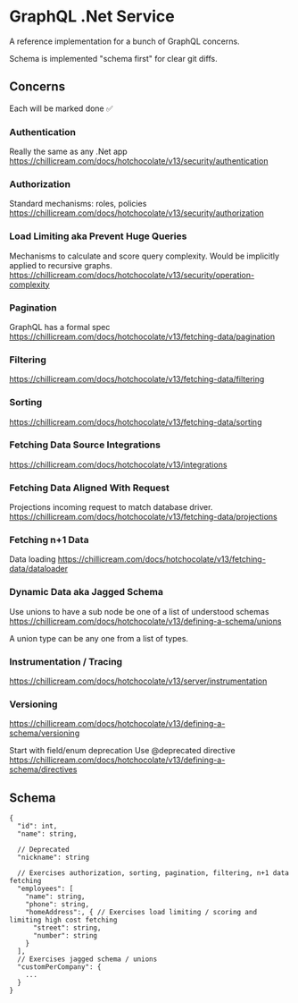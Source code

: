 
# GraphQL .Net Service
A reference implementation for a bunch of GraphQL concerns.

Schema is implemented "schema first" for clear git diffs. 

## Concerns
Each will be marked done ✅

### Authentication
Really the same as any .Net app
https://chillicream.com/docs/hotchocolate/v13/security/authentication

### Authorization
Standard mechanisms: roles, policies
https://chillicream.com/docs/hotchocolate/v13/security/authorization

### Load Limiting aka Prevent Huge Queries
Mechanisms to calculate and score query complexity.
Would be implicitly applied to recursive graphs.
https://chillicream.com/docs/hotchocolate/v13/security/operation-complexity

### Pagination
GraphQL has a formal spec
https://chillicream.com/docs/hotchocolate/v13/fetching-data/pagination

### Filtering
https://chillicream.com/docs/hotchocolate/v13/fetching-data/filtering

### Sorting
https://chillicream.com/docs/hotchocolate/v13/fetching-data/sorting

### Fetching Data Source Integrations
https://chillicream.com/docs/hotchocolate/v13/integrations

### Fetching Data Aligned With Request
Projections incoming request to match database driver.
https://chillicream.com/docs/hotchocolate/v13/fetching-data/projections

### Fetching n+1 Data
Data loading
https://chillicream.com/docs/hotchocolate/v13/fetching-data/dataloader

### Dynamic Data aka Jagged Schema
Use unions to have a sub node be one of a list of understood schemas
https://chillicream.com/docs/hotchocolate/v13/defining-a-schema/unions

A union type can be any one from a list of types.

### Instrumentation / Tracing
https://chillicream.com/docs/hotchocolate/v13/server/instrumentation

### Versioning
https://chillicream.com/docs/hotchocolate/v13/defining-a-schema/versioning

Start with field/enum deprecation
Use @deprecated directive
https://chillicream.com/docs/hotchocolate/v13/defining-a-schema/directives

## Schema
```
{
  "id": int,
  "name": string,
  
  // Deprecated
  "nickname": string
  
  // Exercises authorization, sorting, pagination, filtering, n+1 data fetching 
  "employees": [
    "name": string,
    "phone": string, 
    "homeAddress":, { // Exercises load limiting / scoring and limiting high cost fetching
      "street": string,
      "number": string
    }
  ],
  // Exercises jagged schema / unions
  "customPerCompany": {
    ...
  }
}
```
